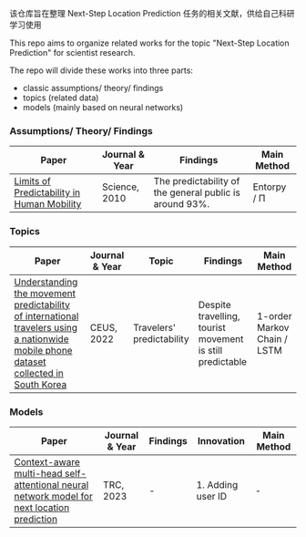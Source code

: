 该仓库旨在整理 Next-Step Location Prediction 任务的相关文献，供给自己科研学习使用

This repo aims to organize related works for the topic "Next-Step Location Prediction" for scientist research.

The repo will divide these works into three parts:

- classic assumptions/ theory/ findings
- topics (related data)
- models (mainly based on neural networks)

### Assumptions/ Theory/ Findings

| Paper                                                                                   | Journal & Year | Findings                                                | Main Method |
| --------------------------------------------------------------------------------------- | -------------- | ------------------------------------------------------- | ----------- |
| [Limits of Predictability in Human Mobility](./findings/limits_entropy/Limits_Pred.pdf) | Science, 2010  | The predictability of the general public is around 93%. | Entorpy / Π |

### Topics

| Paper                                                                                                                                                                                                   | Journal & Year | Topic                     | Findings                                                  | Main Method                 |
| ------------------------------------------------------------------------------------------------------------------------------------------------------------------------------------------------------- | -------------- | ------------------------- | --------------------------------------------------------- | --------------------------- |
| [Understanding the movement predictability of international travelers using a nationwide mobile phone dataset collected in South Korea](./topics/traveler_predictability/travelers’_predictability.pdf) | CEUS, 2022     | Travelers' predictability | Despite travelling, tourist movement is still predictable | 1-order Markov Chain / LSTM |

### Models

| Paper                                                                                                                                       | Journal & Year | Findings | Innovation        | Main Method |
| ------------------------------------------------------------------------------------------------------------------------------------------- | -------------- | -------- | ----------------- | ----------- |
| [Context-aware multi-head self-attentional neural network model for next location prediction](./models/context-aware_mul_attent//readme.md) | TRC, 2023      | -        | 1. Adding user ID | -           |
